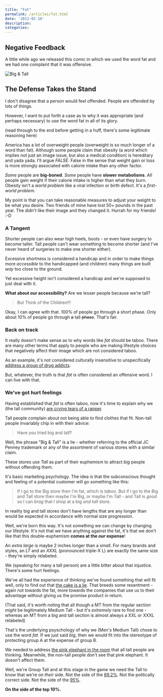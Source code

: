 ```yaml
---
title: "Fat"
permalink: /articles/fat.html
date: '2013-02-10'
description:
categories:
---
```


[big-n-tall-comic]: https://sphotos-b.xx.fbcdn.net/hphotos-ash4/299542_493943143989770_1084414739_n.png
[hurt-feelings]: http://youtu.be/9zI3_pnUU3k
[meth-project]: http://www.youtube.com/user/MethProject
[the-cake-is-a-lie]: http://www.urbandictionary.com/define.php?term=the%20cake%20is%20a%20lie
[pink-elephant]: http://en.wikipedia.org/wiki/Elephant_in_the_room

## Negative Feedback

A little while ago we released this comic in which we used the word fat
and we had one complaint that it was offensive.

![Big & Tall][big-n-tall-comic]

## The Defense Takes the Stand

I don't disagree that a person would feel offended.
People are offended by lots of things.

However, I want to put forth a case as to why it was appropriate
(and perhaps necessary) to use the word fat in all of its glory.

(read through to the end before getting in a huff,
there's some legitimate reasoning here)

America has a lot of overweight people
(overweight is so much longer of a word than fat).
Although some people claim that obesity
(a word which implies not just an image issue, but also a medical condition)
is hereditary and yada yada.
I'll argue *FALSE*.
False in the sense that weight gain or loss is more strongly
associated with calorie intake than any other factor.

*Some* people are **big-boned**.
*Some* people have **slower metabolisms**.
*All* people gain weight if their calorie intake is higher than what they burn.
Obesity isn't a *world problem* like a viral infection or birth defect.
It's a *first-world problem*.

My point is that you can take reasonable measures to adjust your weight
to be what you desire.
Two friends of mine have lost 50+ pounds in the past year.
The didn't like their image and they changed it.
Hurrah for my friends!
:-D

### A Tangent

Shorter people can also wear high heels, boots - or even have
surgery to become taller.
Tall people can't wear something to become shorter
(and I've never heard of surgeries to make one shorter either).

Excessive shortness is considered a handicap and in order to make things
more *accessible* to the handicapped (and children) many things are built
*way* too close to the ground.

Yet excessive height isn't considered a handicap and we're supposed to just
deal with it.

**What about our accessibility?** Are we lesser people because we're tall?

> But Think of the Children!!!

Okay, I can agree with that.
100% of people go through a short phase.
Only about 10% of people go through <del>a</del> tall <del>phase</del>.
That's fair. 

### Back on track

It really doesn't make sense as to why words like *fat* should be taboo.
There are many other terms that apply to people who are making lifestyle
choices that negatively affect their image which are not considered taboo.

As an example, it's not considered culturally insensitive to unspecifically
[address a group of drug addicts][meth-project].

But, whatever, the truth is that *fat* is often considered an offensive word.
I can live with that.

### We've got hurt feelings

Having established that *fat* is often taboo,
now it's time to explain why we
(the tall community)
[are crying tears of a rapper][hurt-feelings].

Tall people complain about not being able to find clothes that fit.
Non-tall people invariably chip in with their advice:

> Have you tried big and tall?

Well, the phrase "Big & Tall" is a lie -
whether referring to the official JC Penney trademark or any of the
assortment of various stores with a similar claim.

These stores use *Tall* as part of their euphemism to attract *big* people
without offending them.

It's basic marketing psychology.
The idea is that the subconscious thought and feeling of a potential customer
will go something like this:

> If I go to the Big store then I'm fat, which is *taboo*.
> But if I go to the Big and Tall
> store then maybe I'm Big, or maybe I'm Tall  -
> and Tall is *good* so I can
> *brag* that I shop at a big *and tall* store.

In reality big and tall stores don't have lengths that are any longer than
would be expected in accordance with normal size progression.

Well, we're born this way.
It's not something we can change by changing our lifestyle.
It's not that we have anything against the fat,
it's that we don't like that this double-euphemism **comes at the *our* expense**!

An *extra large* is maybe 2 inches longer than a *small*.
For many brands and styles, an *LT* and an *XXXL* (pronounced triple-X L)
are exactly the same size - they're simply relabeled.

We (speaking for many a tall person) are a little bitter about that injustice.
There's some hurt feelings.

We've all had the experience of thinking we've found something that will fit well,
only to find out that [the cake is a lie][the-cake-is-a-lie].
That breeds some resentment - again not towards the fat,
more towards the companies that use us to their advantage without giving us
the promise product in return.

(That said, it's worth noting that all though a MT from the regular section
*might* be legitimately Medium Tall -
but it's *extremely* rare to find one -
whereas an MT from a big and tall section is almost always a XXL or XXXL relabeled)

That's the underlying psyschology of why we (Men's Medium Tall)
chose to use the word *fat*.
If we just said *big*,
then we would fit into the stereotype of protecting group A at the expense of group B.

We needed to address [the pink elephant in the room][pink-elephant]
that all tall people are thinking.
Meanwhile, the non-tall people don't see that pink elephant.
It doesn't affect them.

Well, we're Group Tall and at this stage in the game we need the Tall to know
that we're on *their* side.
Not the side of the [69.2%](http://www.cdc.gov/nchs/fastats/overwt.htm).
Not the politically correct side.
Not the side of the [95%](http://answers.google.com/answers/threadview/id/325064.html).

**On the side of the top 10%.**
